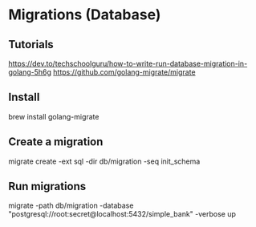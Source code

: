 # Migrations (Database)

## Tutorials

https://dev.to/techschoolguru/how-to-write-run-database-migration-in-golang-5h6g
https://github.com/golang-migrate/migrate

## Install

brew install golang-migrate

## Create a migration

migrate create -ext sql -dir db/migration -seq init_schema

## Run migrations

migrate -path db/migration -database "postgresql://root:secret@localhost:5432/simple_bank" -verbose up

